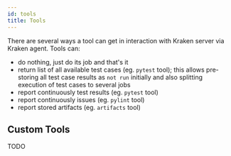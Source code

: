 ```yaml
---
id: tools
title: Tools
---
```


There are several ways a tool can get in interaction with Kraken server via Kraken agent. Tools can:

- do nothing, just do its job and that's it
- return list of all available test cases (eg. `pytest` tool); this
  allows pre-storing all test case results as `not run` initially and
  also splitting execution of test cases to several jobs
- report continuously test results (eg. `pytest` tool)
- report continuously issues (eg. `pylint` tool)
- report stored artifacts (eg. `artifacts` tool)

## Custom Tools

TODO
